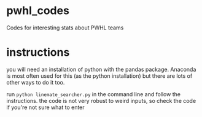 # pwhl_codes
Codes for interesting stats about PWHL teams

# instructions
you will need an installation of python with the pandas package. Anaconda is most often used for this (as the python installation) but there are lots of other ways to do it too.

run `python linemate_searcher.py` in the command line and follow the instructions. the code is not very robust to weird inputs, so check the code if you're not sure what to enter
